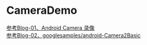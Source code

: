 # CameraDemo   
[参考Blog-01、Android Camera 录像](https://www.cnblogs.com/xiaoxiaoqingyi/p/7016312.html)   
[参考Blog-02、googlesamples/android-Camera2Basic](https://github.com/googlesamples/android-Camera2Basic)
